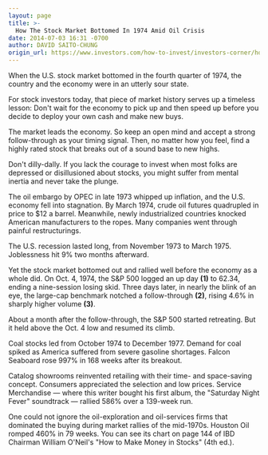 ```yaml
---
layout: page
title: >-
  How The Stock Market Bottomed In 1974 Amid Oil Crisis
date: 2014-07-03 16:31 -0700
author: DAVID SAITO-CHUNG
origin_url: https://www.investors.com/how-to-invest/investors-corner/how-to-time-the-stock-market
---
```





When the U.S. stock market bottomed in the fourth quarter of 1974, the country and the economy were in an utterly sour state.


For stock investors today, that piece of market history serves up a timeless lesson: Don't wait for the economy to pick up and then speed up before you decide to deploy your own cash and make new buys.


The market leads the economy. So keep an open mind and accept a strong follow-through as your timing signal. Then, no matter how you feel, find a highly rated stock that breaks out of a sound base to new highs.


Don't dilly-dally. If you lack the courage to invest when most folks are depressed or disillusioned about stocks, you might suffer from mental inertia and never take the plunge.


The oil embargo by OPEC in late 1973 whipped up inflation, and the U.S. economy fell into stagnation. By March 1974, crude oil futures quadrupled in price to \$12 a barrel. Meanwhile, newly industrialized countries knocked American manufacturers to the ropes. Many companies went through painful restructurings.


The U.S. recession lasted long, from November 1973 to March 1975. Joblessness hit 9% two months afterward.


Yet the stock market bottomed out and rallied well before the economy as a whole did. On Oct. 4, 1974, the S&P 500 logged an up day **(1)** to 62.34, ending a nine-session losing skid. Three days later, in nearly the blink of an eye, the large-cap benchmark notched a follow-through **(2)**, rising 4.6% in sharply higher volume **(3)**.


About a month after the follow-through, the S&P 500 started retreating. But it held above the Oct. 4 low and resumed its climb.


Coal stocks led from October 1974 to December 1977. Demand for coal spiked as America suffered from severe gasoline shortages. Falcon Seaboard rose 997% in 168 weeks after its breakout.


Catalog showrooms reinvented retailing with their time- and space-saving concept. Consumers appreciated the selection and low prices. Service Merchandise — where this writer bought his first album, the "Saturday Night Fever" soundtrack — rallied 586% over a 139-week run.


One could not ignore the oil-exploration and oil-services firms that dominated the buying during market rallies of the mid-1970s. Houston Oil romped 460% in 79 weeks. You can see its chart on page 144 of IBD Chairman William O'Neil's "How to Make Money in Stocks" (4th ed.).




